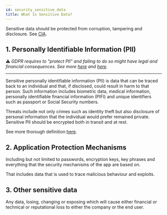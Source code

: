 ```yaml
---
id: security_sensitive_data
title: What Is Sensitive Data?
---
```


Sensitive data should be protected from corruption, tampering and disclosure.
See [CIA](https://developer.mozilla.org/en-US/docs/Web/Security/Information_Security_Basics/Confidentiality,_Integrity,_and_Availability).

## 1. Personally Identifiable Information (PII)

⚠️ _GDPR requires to "protect PII" and failing to do so might have legal and financial consequences. See more [here](https://gdpr-info.eu/art-4-gdpr/) and [here](https://medium.com/personaldata-io/personally-identifiable-information-and-gdpr-compliance-5bb39dc886c0)._ 

---
Sensitive personally identifiable information (PII) is data that can be traced back 
to an individual and that, if disclosed, could result in harm to that person.
Such information includes biometric data, medical information, personally
identifiable financial information (PIFI) and unique identifiers such as
passport or Social Security numbers. 

Threats include not only crimes such as identity theft but also disclosure of personal information that the individual would prefer remained private. Sensitive PII should be encrypted both in transit and at rest.

See more thorough definition [here](https://whatis.techtarget.com/definition/sensitive-information).


## 2. Application Protection Mechanisms

Including but not limited to passwords, encryption keys, key phrases and everything that the security mechanisms of the app are based on.

That includes data that is used to trace malicious behaviour and exploits.

## 3. Other sensitive data

Any data, losing, changing or exposing which will cause either financial or technical or reputational loss to either the company or the end user.
